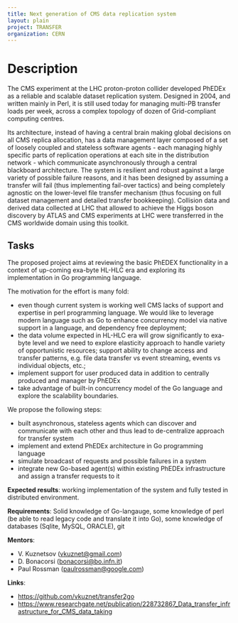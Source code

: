 ```yaml
---
title: Next generation of CMS data replication system
layout: plain
project: TRANSFER
organization: CERN
---
```


# Description

The CMS experiment at the LHC proton-proton collider developed PhEDEx as a
reliable and scalable dataset replication system. Designed in 2004, and written
mainly in Perl, it is still used today for managing multi-PB transfer loads per
week, across a complex topology of dozen of Grid-compliant computing centres.

Its architecture, instead of having a central brain making global decisions on
all CMS replica allocation, has a data management layer composed of a set of
loosely coupled and stateless software agents - each managing highly specific
parts of replication operations at each site in the distribution network -
which communicate asynchronously through a central blackboard architecture. The
system is resilient and robust against a large variety of possible failure
reasons, and it has been designed by assuming a transfer will fail (thus
implementing fail-over tactics) and being completely agnostic on the
lower-level file transfer mechanism (thus focusing on full dataset management
and detailed transfer bookkeeping). Collision data and derived data collected
at LHC that allowed to achieve the Higgs boson discovery by ATLAS and CMS
experiments at LHC were transferred in the CMS worldwide domain using this
toolkit.

## Tasks

The proposed project aims at reviewing the basic PhEDEX functionality in a
context of up-coming exa-byte HL-HLC era and exploring its implementation in Go
programming language.

The motivation for the effort is many fold:

  * even though current system is working well CMS lacks of support and
    expertise in perl programming language. We would like to leverage modern
    language such as Go to enhance concurrency model via native support in a
    language, and dependency free deployment;
  * the data volume expected in HL-HLC era will grow significantly to exa-byte
    level and we need to explore elasticity approach to handle variety of
    opportunistic resources; support ability to change access and transfer
    patterns, e.g. file data transfer vs event streaming, events vs individual
    objects, etc.;
  * implement support for user produced data in addition to centrally produced and manager by PhEDEx
  * take advantage of built-in concurrency model of the Go language and explore the scalability boundaries.

We propose the following steps:

  * built asynchronous, stateless agents which can discover and communicate with each other and thus lead to de-centralize approach for transfer system
  * implement and extend PhEDEx architecture in Go programming language
  * simulate broadcast of requests and possible failures in a system
  * integrate new Go-based agent(s) within existing PhEDEx infrastructure and assign a transfer requests to it

**Expected results**: working implementation of the system and fully tested in distributed
environment.

**Requirements**: Solid knowledge of Go-langauge, some knowledge of perl (be able to read legacy code
and translate it into Go), some knowledge of databases (Sqlite, MySQL, ORACLE), git

**Mentors**: 

  * V. Kuznetsov (vkuznet@gmail.com)
  * D. Bonacorsi (bonacorsi@bo.infn.it)
  * Paul Rossman (paulrossman@google.com)

**Links**:

  * https://github.com/vkuznet/transfer2go
  * https://www.researchgate.net/publication/228732867_Data_transfer_infrastructure_for_CMS_data_taking
